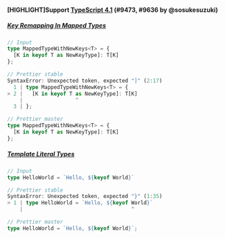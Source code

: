 #### [HIGHLIGHT]Support [TypeScript 4.1](https://devblogs.microsoft.com/typescript/announcing-typescript-4-1/) (#9473, #9636 by @sosukesuzuki)

##### [Key Remapping In Mapped Types](https://devblogs.microsoft.com/typescript/announcing-typescript-4-1/#key-remapping-in-mapped-types)

```ts
// Input
type MappedTypeWithNewKeys<T> = {
  [K in keyof T as NewKeyType]: T[K]
};

// Prettier stable
SyntaxError: Unexpected token, expected "]" (2:17)
  1 | type MappedTypeWithNewKeys<T> = {
> 2 |   [K in keyof T as NewKeyType]: T[K]
    |                 ^
  3 | };

// Prettier master
type MappedTypeWithNewKeys<T> = {
  [K in keyof T as NewKeyType]: T[K]
};
```

##### [Template Literal Types](https://devblogs.microsoft.com/typescript/announcing-typescript-4-1/#template-literal-types)

```ts
// Input
type HelloWorld = `Hello, ${keyof World}`

// Prettier stable
SyntaxError: Unexpected token, expected "}" (1:35)
> 1 | type HelloWorld = `Hello, ${keyof World}`
    |                                   ^

// Prettier master
type HelloWorld = `Hello, ${keyof World}`;

```
